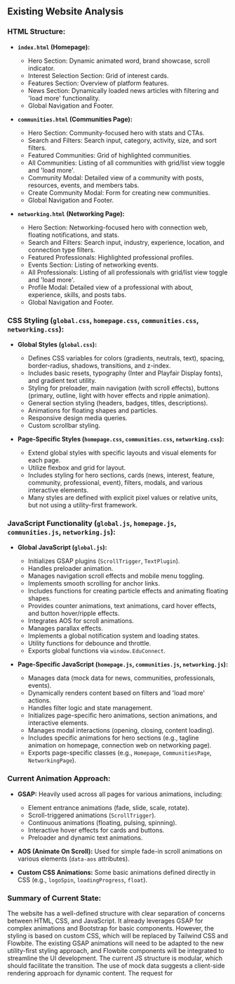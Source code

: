 ## Existing Website Analysis

### HTML Structure:

*   **`index.html` (Homepage):**
    *   Hero Section: Dynamic animated word, brand showcase, scroll indicator.
    *   Interest Selection Section: Grid of interest cards.
    *   Features Section: Overview of platform features.
    *   News Section: Dynamically loaded news articles with filtering and 'load more' functionality.
    *   Global Navigation and Footer.

*   **`communities.html` (Communities Page):**
    *   Hero Section: Community-focused hero with stats and CTAs.
    *   Search and Filters: Search input, category, activity, size, and sort filters.
    *   Featured Communities: Grid of highlighted communities.
    *   All Communities: Listing of all communities with grid/list view toggle and 'load more'.
    *   Community Modal: Detailed view of a community with posts, resources, events, and members tabs.
    *   Create Community Modal: Form for creating new communities.
    *   Global Navigation and Footer.

*   **`networking.html` (Networking Page):**
    *   Hero Section: Networking-focused hero with connection web, floating notifications, and stats.
    *   Search and Filters: Search input, industry, experience, location, and connection type filters.
    *   Featured Professionals: Highlighted professional profiles.
    *   Events Section: Listing of networking events.
    *   All Professionals: Listing of all professionals with grid/list view toggle and 'load more'.
    *   Profile Modal: Detailed view of a professional with about, experience, skills, and posts tabs.
    *   Global Navigation and Footer.

### CSS Styling (`global.css`, `homepage.css`, `communities.css`, `networking.css`):

*   **Global Styles (`global.css`):**
    *   Defines CSS variables for colors (gradients, neutrals, text), spacing, border-radius, shadows, transitions, and z-index.
    *   Includes basic resets, typography (Inter and Playfair Display fonts), and gradient text utility.
    *   Styling for preloader, main navigation (with scroll effects), buttons (primary, outline, light with hover effects and ripple animation).
    *   General section styling (headers, badges, titles, descriptions).
    *   Animations for floating shapes and particles.
    *   Responsive design media queries.
    *   Custom scrollbar styling.

*   **Page-Specific Styles (`homepage.css`, `communities.css`, `networking.css`):**
    *   Extend global styles with specific layouts and visual elements for each page.
    *   Utilize flexbox and grid for layout.
    *   Includes styling for hero sections, cards (news, interest, feature, community, professional, event), filters, modals, and various interactive elements.
    *   Many styles are defined with explicit pixel values or relative units, but not using a utility-first framework.

### JavaScript Functionality (`global.js`, `homepage.js`, `communities.js`, `networking.js`):

*   **Global JavaScript (`global.js`):**
    *   Initializes GSAP plugins (`ScrollTrigger`, `TextPlugin`).
    *   Handles preloader animation.
    *   Manages navigation scroll effects and mobile menu toggling.
    *   Implements smooth scrolling for anchor links.
    *   Includes functions for creating particle effects and animating floating shapes.
    *   Provides counter animations, text animations, card hover effects, and button hover/ripple effects.
    *   Integrates AOS for scroll animations.
    *   Manages parallax effects.
    *   Implements a global notification system and loading states.
    *   Utility functions for debounce and throttle.
    *   Exports global functions via `window.EduConnect`.

*   **Page-Specific JavaScript (`homepage.js`, `communities.js`, `networking.js`):**
    *   Manages data (mock data for news, communities, professionals, events).
    *   Dynamically renders content based on filters and 'load more' actions.
    *   Handles filter logic and state management.
    *   Initializes page-specific hero animations, section animations, and interactive elements.
    *   Manages modal interactions (opening, closing, content loading).
    *   Includes specific animations for hero sections (e.g., tagline animation on homepage, connection web on networking page).
    *   Exports page-specific classes (e.g., `Homepage`, `CommunitiesPage`, `NetworkingPage`).

### Current Animation Approach:

*   **GSAP:** Heavily used across all pages for various animations, including:
    *   Element entrance animations (fade, slide, scale, rotate).
    *   Scroll-triggered animations (`ScrollTrigger`).
    *   Continuous animations (floating, pulsing, spinning).
    *   Interactive hover effects for cards and buttons.
    *   Preloader and dynamic text animations.

*   **AOS (Animate On Scroll):** Used for simple fade-in scroll animations on various elements (`data-aos` attributes).

*   **Custom CSS Animations:** Some basic animations defined directly in CSS (e.g., `logoSpin`, `loadingProgress`, `float`).

### Summary of Current State:

The website has a well-defined structure with clear separation of concerns between HTML, CSS, and JavaScript. It already leverages GSAP for complex animations and Bootstrap for basic components. However, the styling is based on custom CSS, which will be replaced by Tailwind CSS and Flowbite. The existing GSAP animations will need to be adapted to the new utility-first styling approach, and Flowbite components will be integrated to streamline the UI development. The current JS structure is modular, which should facilitate the transition. The use of mock data suggests a client-side rendering approach for dynamic content. The request for 

